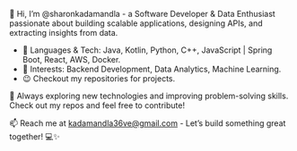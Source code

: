 👋 Hi, I’m @sharonkadamandla - a Software Developer & Data Enthusiast passionate about building scalable applications, designing APIs, and extracting insights from data.

- 🌱 Languages & Tech: Java, Kotlin, Python, C++, JavaScript | Spring Boot, React, AWS, Docker.
- 💞️ Interests: Backend Development, Data Analytics, Machine Learning.
- 😉 Checkout my repositories for projects.

🚀 Always exploring new technologies and improving problem-solving skills. Check out my repos and feel free to contribute!

📫 Reach me at kadamandla36ve@gmail.com - Let’s build something great together! 💻✨

<!---
sharonkadamandla/sharonkadamandla is a ✨ special ✨ repository because its `README.md` (this file) appears on your GitHub profile.
You can click the Preview link to take a look at your changes.
--->

